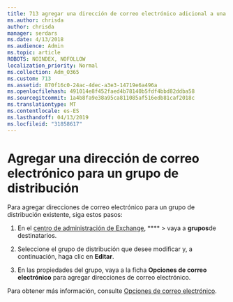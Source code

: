 ```yaml
---
title: 713 agregar una dirección de correo electrónico adicional a una lista de distribución
ms.author: chrisda
author: chrisda
manager: serdars
ms.date: 4/13/2018
ms.audience: Admin
ms.topic: article
ROBOTS: NOINDEX, NOFOLLOW
localization_priority: Normal
ms.collection: Adm_O365
ms.custom: 713
ms.assetid: 870f16c0-24ac-4dec-a3e3-14719e6a496a
ms.openlocfilehash: 491014e8f452faed4b78140b5fdf4bbd82ddba58
ms.sourcegitcommit: 1a4b8fa9e38a95ca811085af516edb81caf2018c
ms.translationtype: MT
ms.contentlocale: es-ES
ms.lasthandoff: 04/13/2019
ms.locfileid: "31858617"
---
```

# <a name="add-an-email-address-for-a-distribution-group"></a>Agregar una dirección de correo electrónico para un grupo de distribución

Para agregar direcciones de correo electrónico para un grupo de distribución existente, siga estos pasos:

1. En el [centro de administración de Exchange](https://outlook.office365.com/ecp/), **** \> vaya a **grupos**de destinatarios.

2. Seleccione el grupo de distribución que desee modificar y, a continuación, haga clic en **Editar**.

3. En las propiedades del grupo, vaya a la ficha **Opciones de correo electrónico** para agregar direcciones de correo electrónico. 

Para obtener más información, consulte [Opciones de correo electrónico](https://technet.microsoft.com/library/bb124513.aspx#emailoptions).
